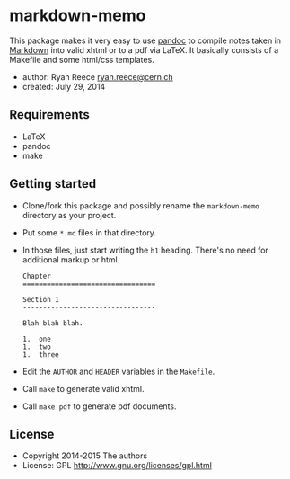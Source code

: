 markdown-memo
=============

This package makes it very easy to use [pandoc](http://johnmacfarlane.net/pandoc/)
to compile notes taken in
[Markdown](http://daringfireball.net/projects/markdown/)
into valid xhtml or to a pdf via LaTeX.
It basically consists of a Makefile and some html/css templates.

-   author:  Ryan Reece <ryan.reece@cern.ch>
-   created: July 29, 2014

Requirements
----------------------------------

-   LaTeX
-   pandoc
-   make


Getting started
----------------------------------

-   Clone/fork this package and possibly rename the `markdown-memo`
    directory as your project.
-   Put some `*.md` files in that directory.
-   In those files, just start writing the `h1` heading.
    There's no need for additional markup or html.


        Chapter
        =================================

        Section 1
        ---------------------------------

        Blah blah blah.

        1.  one
        1.  two
        1.  three


-   Edit the `AUTHOR` and `HEADER` variables in the `Makefile`.
-   Call `make` to generate valid xhtml.
-   Call `make pdf` to generate pdf documents.


License
----------------------------------

-   Copyright 2014-2015 The authors
-   License: GPL <http://www.gnu.org/licenses/gpl.html>


